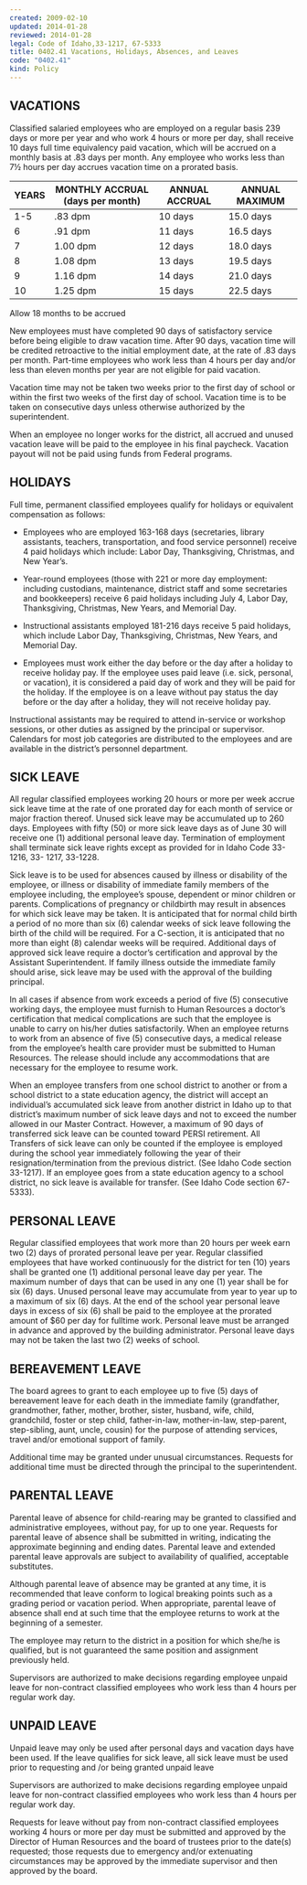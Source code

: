 ```yaml
---
created: 2009-02-10
updated: 2014-01-28
reviewed: 2014-01-28
legal: Code of Idaho,33-1217, 67-5333
title: 0402.41 Vacations, Holidays, Absences, and Leaves
code: "0402.41"
kind: Policy
---
```


## VACATIONS

Classified salaried employees who are employed on a regular basis 239 days or more per year and who work 4 hours or more per day, shall receive 10 days full time equivalency paid vacation, which will be accrued on a monthly basis at .83 days per month. Any employee who works less than 7½ hours per day accrues vacation time on a prorated basis.


| YEARS | MONTHLY ACCRUAL (days per month) | ANNUAL ACCRUAL | ANNUAL MAXIMUM |
|-------|----------------------------------|----------------|----------------|
| 1-5   | .83 dpm                          | 10 days        | 15.0 days      |
| 6     | .91 dpm                          | 11 days        | 16.5 days      |
| 7     | 1.00 dpm                         | 12 days        | 18.0 days      |
| 8     | 1.08 dpm                         | 13 days        | 19.5 days      |
| 9     | 1.16 dpm                         | 14 days        | 21.0 days      |
| 10    | 1.25 dpm                         | 15 days        | 22.5 days      |

Allow 18 months to be accrued

New employees must have completed 90 days of satisfactory service before being eligible to draw vacation time. After 90 days, vacation time will be credited retroactive to the initial employment date, at the rate of .83 days per month. Part-time employees who work less than 4 hours per day and/or less than eleven months per year are not eligible for paid vacation.

Vacation time may not be taken two weeks prior to the first day of school or within the first two weeks of the first day of school. Vacation time is to be taken on consecutive days unless otherwise authorized by the superintendent.

When an employee no longer works for the district, all accrued and unused vacation leave will be paid to the employee in his final paycheck. Vacation payout will not be paid using funds from Federal programs.

## HOLIDAYS

Full time, permanent classified employees qualify for holidays or equivalent compensation as follows:

- Employees who are employed 163-168 days (secretaries, library assistants, teachers, transportation, and food service personnel) receive 4 paid holidays which include: Labor Day, Thanksgiving, Christmas, and New Year’s.

- Year-round employees (those with 221 or more day employment: including custodians, maintenance, district staff and some secretaries and bookkeepers) receive 6 paid holidays including July 4, Labor Day, Thanksgiving, Christmas, New Years, and Memorial Day.

- Instructional assistants employed 181-216 days receive 5 paid holidays, which include Labor Day, Thanksgiving, Christmas, New Years, and Memorial Day.

- Employees must work either the day before or the day after a holiday to receive holiday pay. If the employee uses paid leave (i.e. sick, personal, or vacation), it is considered a paid day of work and they will be paid for the holiday. If the employee is on a leave without pay status the day before or the day after a holiday, they will not receive holiday pay.

Instructional assistants may be required to attend in-service or workshop sessions, or other duties as assigned by the principal or supervisor. Calendars for most job categories are distributed to the employees and are available in the district’s personnel department.

## SICK LEAVE

All regular classified employees working 20 hours or more per week accrue sick leave time at the rate of one prorated day for each month of service or major fraction thereof. Unused sick leave may be accumulated up to 260 days. Employees with fifty (50) or more sick leave days as of June 30 will receive one (1) additional personal leave day. Termination of employment shall terminate sick leave rights except as provided for in Idaho Code 33-1216, 33- 1217, 33-1228.

Sick leave is to be used for absences caused by illness or disability of the employee, or illness or disability of immediate family members of the employee including, the employee’s spouse, dependent or minor children or parents. Complications of pregnancy or childbirth may result in absences for which sick leave may be taken. It is anticipated that for normal child birth a period of no more than six (6) calendar weeks of sick leave following the birth of the child will be required. For a C-section, it is anticipated that no more than eight (8) calendar weeks will be required. Additional days of approved sick leave require a doctor’s certification and approval by the Assistant Superintendent. If family illness outside the immediate family should arise, sick leave may be used with the approval of the building principal.

In all cases if absence from work exceeds a period of five (5) consecutive working days, the employee must furnish to Human Resources a doctor’s certification that medical complications are such that the employee is unable to carry on his/her duties satisfactorily. When an employee returns to work from an absence of five (5) consecutive days, a medical release from the employee’s health care provider must be submitted to Human Resources. The release should include any accommodations that are necessary for the employee to resume work.

When an employee transfers from one school district to another or from a school district to a state education agency, the district will accept an individual’s accumulated sick leave from another district in Idaho up to that district’s maximum number of sick leave days and not to exceed the number allowed in our Master Contract. However, a maximum of 90 days of transferred sick leave can be counted toward PERSI retirement. All Transfers of sick leave can only be counted if the employee is employed during the school year immediately following the year of their resignation/termination from the previous district. (See Idaho Code section 33-1217). If an employee goes from a state education agency to a school district, no sick leave is available for transfer. (See Idaho Code section 67- 5333).

## PERSONAL LEAVE

Regular classified employees that work more than 20 hours per week earn two (2) days of prorated personal leave per year. Regular classified employees that have worked continuously for the district for ten (10) years shall be granted one (1) additional personal leave day per year. The maximum number of days that can be used in any one (1) year shall be for six (6) days. Unused personal leave may accumulate from year to year up to a maximum of six (6) days. At the end of the school year personal leave days in excess of six (6) shall be paid to the employee at the prorated amount of $60 per day for fulltime work. Personal leave must be arranged in advance and approved by the building administrator. Personal leave days may not be taken the last two (2) weeks of school.

## BEREAVEMENT LEAVE

The board agrees to grant to each employee up to five (5) days of bereavement leave for each death in the immediate family (grandfather, grandmother, father, mother, brother, sister, husband, wife, child, grandchild, foster or step child, father-in-law, mother-in-law, step-parent, step-sibling, aunt, uncle, cousin) for the purpose of attending services, travel and/or emotional support of family.

Additional time may be granted under unusual circumstances. Requests for additional time must be directed through the principal to the superintendent.

## PARENTAL LEAVE

Parental leave of absence for child-rearing may be granted to classified and administrative employees, without pay, for up to one year. Requests for parental leave of absence shall be submitted in writing, indicating the approximate beginning and ending dates. Parental leave and extended parental leave approvals are subject to availability of qualified, acceptable substitutes.

Although parental leave of absence may be granted at any time, it is recommended that leave conform to logical breaking points such as a grading period or vacation period. When appropriate, parental leave of absence shall end at such time that the employee returns to work at the beginning of a semester.

The employee may return to the district in a position for which she/he is qualified, but is not guaranteed the same position and assignment previously held.

Supervisors are authorized to make decisions regarding employee unpaid leave for non-contract classified employees who work less than 4 hours per regular work day.

## UNPAID LEAVE

Unpaid leave may only be used after personal days and vacation days have been used. If the leave qualifies for sick leave, all sick leave must be used prior to requesting and /or being granted unpaid leave

Supervisors are authorized to make decisions regarding employee unpaid leave for non-contract classified employees who work less than 4 hours per regular work day.

Requests for leave without pay from non-contract classified employees working 4 hours or more per day must be submitted and approved by the Director of Human Resources and the board of trustees prior to the date(s) requested; those requests due to emergency and/or extenuating circumstances may be approved by the immediate supervisor and then approved by the board.
